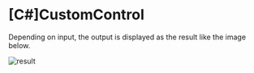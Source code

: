 # [C#]CustomControl

Depending on input, the output is displayed as the result like the image below.

![result](https://github.com/katsuma99/)
